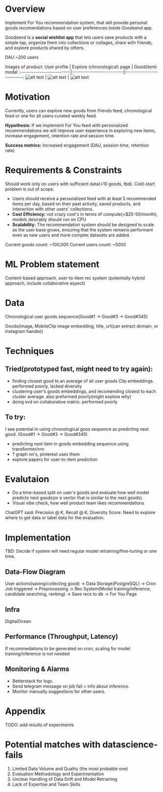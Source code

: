 # Overview
Implement For You recommendation system, that will provide personal goods recomendations based on user preferences inside Goodsend app.

Goodsend is a **social wishlist app** that lets users save products with a simple tap, organize them into collections or collages, share with friends, and explore products shared by others.

DAU ~200 users

Images of product:
User profile          |     Explore (chronological) page |     Good(item) modal
:-------------------------:|:-------------------------:|:-------------------------:
![alt text](image.png)  |  ![alt text](image-1.png) |  ![alt text](image-2.png)



# Motivation
Currently, users can explore new goods from friends feed, chronological feed or one for all users curated weekly feed.

**Hypothesis:** If we implement For You feed with personalized recommendations we will improve user experience in exploring new items, increase engagement, retention rate and session time.

**Success metrics:**
Increased engagement (DAU, session time, retention rate)

# Requirements & Constraints
Should work only on users with sufficient data(>10 goods, tbd). Cold-start problem is out of scope.

- Users should receive a personalized feed with at least 5 recommended items per day, based on their past activity, saved products, and interaction with other users' collections.
- **Cost Efficiency:** not crazy cost's in terms of compute(<$25-50/month), models desirably should run on CPU
- **Scalability:** The recommendation system should be designed to scale as the user base grows, ensuring that the system remains performant even as new users and more complex datasets are added.

Current goods count: ~100,000
Current users count: ~5000

# ML Problem statement
Content-based approach, user-to-item rec system (potentially hybrid approach, include collaborative aspect)

# Data
Chronological user goods sequence(Good#1 -> Good#3 -> Good#345)

Goods(image, MobileClip image embedding, title, url(can extract domain, or instagram handle))

# Techniques
## Tried(prototyped fast, might need to try again):
- finding closest good to an average of all user goods Clip embeddings. performed poorly, lacked diversity
- clustering user's goods embeddings, and recomending closest to each cluster average. also preformed poorly(might explore why)
- doing svd on collaborative matrix. performed poorly

## To try:
I see potential in using chronological goos sequence as predicting next good. (Good#1 -> Good#3 -> Good#345)
- predicting next item in goods embedding sequence using transformer/rnn
- ? graph nn's, pinterest uses them
- explore papers for user-to-item prediction

# Evalutaion
- Do a time-based split on user's goods and evaluate how well model predicts next goods(or a vector that is similar to the next goods).
- Visual vibe check, how well product team likes recommendations

ChatGPT said: Precision @ K, Recall @ K, Diversity Score. Need to explore where to get data or label data for the evaluation.

# Implementation
TBD: Decide if system will need regular model retraining/fine-tuning or one time.

## Data-Flow Diagram
User actions(saving/collecting good) ->
Data Storage(PostgreSQL) ->
Cron Job triggered ->
Preprocessing ->
Rec System(Model training/inference, candidate searching, ranking) ->
Save recs to db ->
For You Page

## Infra
DigitalOcean

## Performance (Throughput, Latency)
If recommedations to be generated on cron, scaling for model training/inference is not needed

## Monitoring & Alarms
- Betterstack for logs.
- Send telegram message on job fail + info about inference.
- Monitor manually suggestions for other users.

# Appendix
TODO: add results of experiments

# Potential matches with datascience-fails
1. Limited Data Volume and Quality (the most probable one)
2. Evaluation Methodology and Experimentation
3. Unclear Handling of Data Drift and Model Retraining
4. Lack of Expertise and Team Skills